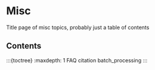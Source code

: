 # Misc

Title page of misc topics, probably just a table of contents

## Contents

:::{toctree}
:maxdepth: 1
FAQ
citation
batch_processing
:::
